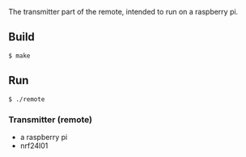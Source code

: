 The transmitter part of the remote, intended to run on a raspberry pi.


## Build

```
$ make
```

## Run

```
$ ./remote
```

### Transmitter (remote)

- a raspberry pi
- nrf24l01

